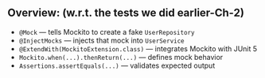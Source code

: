 ## Overview: (w.r.t. the tests we did earlier-Ch-2)

* `@Mock` — tells Mockito to create a fake `UserRepository`
* `@InjectMocks` — injects that mock into `UserService`
* `@ExtendWith(MockitoExtension.class)` — integrates Mockito with JUnit 5
* `Mockito.when(...).thenReturn(...)` — defines mock behavior
* `Assertions.assertEquals(...)` — validates expected output
